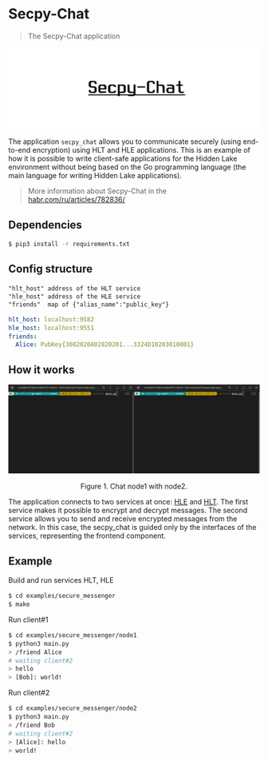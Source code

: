 # Secpy-Chat

> The Secpy-Chat application

<img src="_images/secpy_chat_logo.png" alt="secpy_chat_logo.png"/>

The application `secpy_chat` allows you to communicate securely (using end-to-end encryption) using HLT and HLE applications. This is an example of how it is possible to write client-safe applications for the Hidden Lake environment without being based on the Go programming language (the main language for writing Hidden Lake applications).

> More information about Secpy-Chat in the [habr.com/ru/articles/782836/](https://habr.com/ru/articles/782836/ "Habr Secpy-Chat")

## Dependencies 

```bash
$ pip3 install -r requirements.txt
```

## Config structure

```
"hlt_host" address of the HLT service
"hle_host" address of the HLE service
"friends"  map of {"alias_name":"public_key"}
```

```yaml
hlt_host: localhost:9582
hle_host: localhost:9551
friends: 
  Alice: PubKey{3082020A02820201...3324D10203010001}
```

## How it works

<p align="center"><img src="_images/secpy_chat.gif" alt="secpy_chat.gif"/></p>
<p align="center">Figure 1. Chat node1 with node2.</p>

The application connects to two services at once: [HLE](https://github.com/number571/go-peer/tree/master/cmd/hidden_lake/helpers/encryptor) and [HLT](https://github.com/number571/go-peer/tree/master/cmd/hidden_lake/traffic). The first service makes it possible to encrypt and decrypt messages. The second service allows you to send and receive encrypted messages from the network. In this case, the secpy_chat is guided only by the interfaces of the services, representing the frontend component.

## Example 

Build and run services HLT, HLE
```bash
$ cd examples/secure_messenger
$ make
```

Run client#1
```bash
$ cd examples/secure_messenger/node1
$ python3 main.py
> /friend Alice
# waiting client#2
> hello
> [Bob]: world!
```

Run client#2
```bash
$ cd examples/secure_messenger/node2
$ python3 main.py
> /friend Bob
# waiting client#2
> [Alice]: hello
> world!
```
